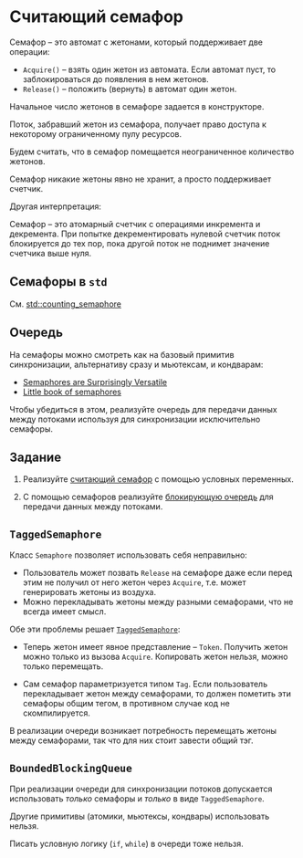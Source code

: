# Считающий семафор

Семафор – это автомат с жетонами, который поддерживает две операции:

- `Acquire()` – взять один жетон из автомата. Если автомат пуст, то заблокироваться до появления в нем жетонов.
- `Release()` – положить (вернуть) в автомат один жетон.
 
Начальное число жетонов в семафоре задается в конструкторе.

Поток, забравший жетон из семафора, получает право доступа к некоторому ограниченному пулу ресурсов.

Будем считать, что в семафор помещается неограниченное количество жетонов.

Семафор никакие жетоны явно не хранит, а просто поддерживает счетчик.

Другая интерпретация:

Семафор – это атомарный счетчик с операциями инкремента и декремента. При попытке декрементировать нулевой счетчик поток блокируется до тех пор, пока другой поток не поднимет значение счетчика выше нуля.

## Семафоры в `std`

См. [std::counting_semaphore](https://en.cppreference.com/w/cpp/thread/counting_semaphore)

## Очередь

На семафоры можно смотреть как на базовый примитив синхронизации, альтернативу сразу и мьютексам, и кондварам:

- [Semaphores are Surprisingly Versatile](https://preshing.com/20150316/semaphores-are-surprisingly-versatile/)
- [Little book of semaphores](http://greenteapress.com/semaphores/LittleBookOfSemaphores.pdf)

Чтобы убедиться в этом, реализуйте очередь для передачи данных между потоками используя для синхронизации исключительно семафоры.

## Задание

1) Реализуйте [считающий семафор](semaphore.hpp) с помощью условных переменных.

2) С помощью семафоров реализуйте [блокирующую очередь](queue.hpp) для передачи данных между потоками.

## `TaggedSemaphore`

Клаcc `Semaphore` позволяет использовать себя неправильно:  

- Пользователь может позвать `Release` на семафоре даже если перед этим не получил от него жетон через `Acquire`, т.е. может генерировать жетоны из воздуха.
- Можно перекладывать жетоны между разными семафорами, что не всегда имеет смысл.

Обе эти проблемы решает [`TaggedSemaphore`](tagged_semaphore.hpp):

- Теперь жетон имеет явное представление – `Token`. Получить жетон можно только из вызова `Acquire`. Копировать жетон нельзя, можно только перемещать.
  
- Сам семафор параметризуется типом `Tag`. Если пользователь перекладывает жетон между семафорами, то должен пометить эти семафоры общим тегом, в противном случае код не скомпилируется.

В реализации очереди возникает потребность перемещать жетоны между семафорами, так что для них стоит завести общий тэг.

## `BoundedBlockingQueue`

При реализации очереди для синхронизации потоков допускается использовать _только_ семафоры и _только_ в виде `TaggedSemaphore`.

Другие примитивы (атомики, мьютексы, кондвары) использовать нельзя.

Писать условную логику (`if`, `while`) в очереди тоже нельзя.
